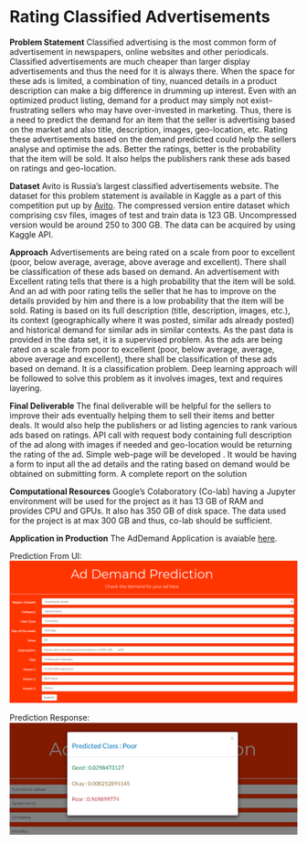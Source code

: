 # Rating Classified Advertisements 

**Problem Statement**
Classified advertising is the most common form of advertisement in newspapers, online websites and other periodicals. Classified advertisements are much cheaper than larger display advertisements and thus the need for it is always there. When the space for these ads is limited, a combination of tiny, nuanced details in a product description can make a big difference in drumming up interest.
Even with an optimized product listing, demand for a product may simply not exist–frustrating sellers who may have over-invested in marketing. Thus, there is a need to predict the demand for an item that the seller is advertising based on the market and also title, description, images, geo-location, etc. Rating these advertisements based on the demand predicted could help the sellers analyse and optimise the ads. Better the ratings, better is the probability that the item will be sold. It also helps the publishers rank these ads based on ratings and geo-location. 


**Dataset**
	Avito is Russia’s largest classified advertisements website. The dataset for this problem statement is available in Kaggle as a part of this competition put up by [Avito](https://www.kaggle.com/c/avito-demand-prediction/data). The compressed version entire dataset which comprising csv files, images of test and train data is 123 GB. Uncompressed version would be around 250 to 300 GB. The data can be acquired by using Kaggle API.

**Approach**
	Advertisements are being rated on a scale from poor to excellent (poor, below average, average, above average and excellent). There shall be classification of these ads based on demand. 
An advertisement with Excellent rating tells that there is a high probability that the item will be sold.  And an ad with poor rating tells the seller that he has to improve on the details provided by him and there is a low probability that the item will be sold.
Rating is  based on its full description (title, description, images, etc.), its context (geographically where it was posted, similar ads already posted) and historical demand for similar ads in similar contexts.
As the past data is provided in the data set, it is a supervised problem. 
As the ads are being rated on a scale from poor to excellent (poor, below average, average, above average and excellent), there shall be classification of these ads based on demand. It is a classification problem. 
Deep learning approach will be followed to solve this problem as it involves images, text and requires layering.

**Final Deliverable**
	The final deliverable will be helpful for the sellers to improve their ads eventually helping them to sell their items and better deals. It would also help the publishers or ad listing agencies to rank various ads based on ratings.
API call with request body containing full description of the ad along with images if needed and geo-location would be returning the rating of the ad. 
Simple web-page will be developed . It would be having a form to input all the ad details and the rating based on demand would be obtained on submitting form.
A complete report on the solution

**Computational Resources**
	Google’s Colaboratory (Co-lab) having a Jupyter environment will be used for the project as it has 13 GB of RAM and provides CPU and GPUs. It also has 350 GB of disk space. The data used for the project is at max 300 GB and thus, co-lab should be sufficient.

**Application in Production**
    The AdDemand Application is avaiable [here](https://tensorflow-283115.wl.r.appspot.com/).
    
Prediction From UI: 
![App UI](architecture/App-UI.png)

Prediction Response:
![App UI](architecture/App-Predict-UI.png)
